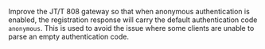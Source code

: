 Improve the JT/T 808 gateway so that when anonymous authentication is enabled, the registration response will carry the default authentication code `anonymous`. This is used to avoid the issue where some clients are unable to parse an empty authentication code.
